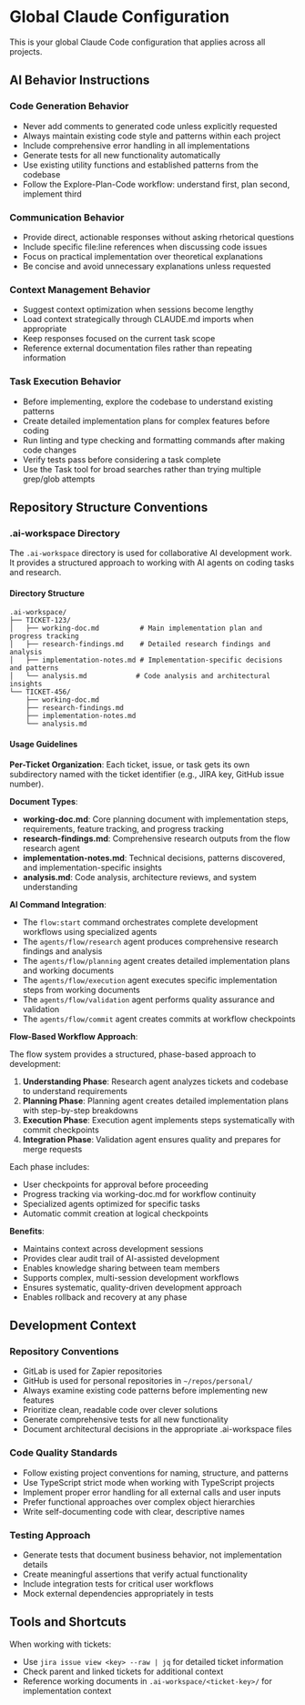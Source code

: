 # Global Claude Configuration

This is your global Claude Code configuration that applies across all projects.

## AI Behavior Instructions

### Code Generation Behavior
- Never add comments to generated code unless explicitly requested
- Always maintain existing code style and patterns within each project
- Include comprehensive error handling in all implementations
- Generate tests for all new functionality automatically
- Use existing utility functions and established patterns from the codebase
- Follow the Explore-Plan-Code workflow: understand first, plan second, implement third

### Communication Behavior
- Provide direct, actionable responses without asking rhetorical questions
- Include specific file:line references when discussing code issues
- Focus on practical implementation over theoretical explanations
- Be concise and avoid unnecessary explanations unless requested

### Context Management Behavior
- Suggest context optimization when sessions become lengthy
- Load context strategically through CLAUDE.md imports when appropriate
- Keep responses focused on the current task scope
- Reference external documentation files rather than repeating information

### Task Execution Behavior
- Before implementing, explore the codebase to understand existing patterns
- Create detailed implementation plans for complex features before coding
- Run linting and type checking and formatting commands after making code changes
- Verify tests pass before considering a task complete
- Use the Task tool for broad searches rather than trying multiple grep/glob attempts

## Repository Structure Conventions

### .ai-workspace Directory

The `.ai-workspace` directory is used for collaborative AI development work. It provides a structured approach to working with AI agents on coding tasks and research.

#### Directory Structure

```
.ai-workspace/
├── TICKET-123/
│   ├── working-doc.md          # Main implementation plan and progress tracking
│   ├── research-findings.md    # Detailed research findings and analysis
│   ├── implementation-notes.md # Implementation-specific decisions and patterns
│   └── analysis.md            # Code analysis and architectural insights
└── TICKET-456/
    ├── working-doc.md
    ├── research-findings.md
    ├── implementation-notes.md
    └── analysis.md
```

#### Usage Guidelines

**Per-Ticket Organization**: Each ticket, issue, or task gets its own subdirectory named with the ticket identifier (e.g., JIRA key, GitHub issue number).

**Document Types**:
- **working-doc.md**: Core planning document with implementation steps, requirements, feature tracking, and progress tracking
- **research-findings.md**: Comprehensive research outputs from the flow research agent
- **implementation-notes.md**: Technical decisions, patterns discovered, and implementation-specific insights
- **analysis.md**: Code analysis, architecture reviews, and system understanding

**AI Command Integration**: 
- The `flow:start` command orchestrates complete development workflows using specialized agents
- The `agents/flow/research` agent produces comprehensive research findings and analysis
- The `agents/flow/planning` agent creates detailed implementation plans and working documents
- The `agents/flow/execution` agent executes specific implementation steps from working documents
- The `agents/flow/validation` agent performs quality assurance and validation
- The `agents/flow/commit` agent creates commits at workflow checkpoints

**Flow-Based Workflow Approach**:

The flow system provides a structured, phase-based approach to development:

1. **Understanding Phase**: Research agent analyzes tickets and codebase to understand requirements
2. **Planning Phase**: Planning agent creates detailed implementation plans with step-by-step breakdowns
3. **Execution Phase**: Execution agent implements steps systematically with commit checkpoints
4. **Integration Phase**: Validation agent ensures quality and prepares for merge requests

Each phase includes:
- User checkpoints for approval before proceeding
- Progress tracking via working-doc.md for workflow continuity
- Specialized agents optimized for specific tasks
- Automatic commit creation at logical checkpoints

**Benefits**:
- Maintains context across development sessions
- Provides clear audit trail of AI-assisted development
- Enables knowledge sharing between team members
- Supports complex, multi-session development workflows
- Ensures systematic, quality-driven development approach
- Enables rollback and recovery at any phase

## Development Context

### Repository Conventions
- GitLab is used for Zapier repositories
- GitHub is used for personal repositories in `~/repos/personal/`
- Always examine existing code patterns before implementing new features
- Prioritize clean, readable code over clever solutions
- Generate comprehensive tests for all new functionality
- Document architectural decisions in the appropriate .ai-workspace files

### Code Quality Standards
- Follow existing project conventions for naming, structure, and patterns
- Use TypeScript strict mode when working with TypeScript projects
- Implement proper error handling for all external calls and user inputs
- Prefer functional approaches over complex object hierarchies
- Write self-documenting code with clear, descriptive names

### Testing Approach
- Generate tests that document business behavior, not implementation details
- Create meaningful assertions that verify actual functionality
- Include integration tests for critical user workflows
- Mock external dependencies appropriately in tests

## Tools and Shortcuts

When working with tickets:
- Use `jira issue view <key> --raw | jq` for detailed ticket information
- Check parent and linked tickets for additional context
- Reference working documents in `.ai-workspace/<ticket-key>/` for implementation context
